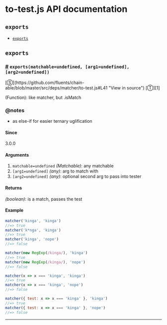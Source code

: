 # to-test.js API documentation

<!-- div class="toc-container" -->

<!-- div -->

## `exports`
* <a href="#exports">`exports`</a>

<!-- /div -->

<!-- /div -->

<!-- div class="doc-container" -->

<!-- div -->

## `exports`

<!-- div -->

<h3 id="exports"><a href="#exports">#</a>&nbsp;<code>exports(matchable=undefined, [arg1=undefined], [arg2=undefined])</code></h3>
[&#x24C8;](https://github.com/fluents/chain-able/blob/master/src/deps/matcher/to-test.js#L41 "View in source") [&#x24C9;][1]

(Function): like matcher, but .isMatch


### @notes 

* as else-if for easier ternary uglification
 
#### Since
3.0.0

#### Arguments
1. `matchable=undefined` *(Matchable)*: any matchable
2. `[arg1=undefined]` *(any)*: arg to match with
3. `[arg2=undefined]` *(any)*: optional second arg to pass into tester

#### Returns
*(boolean)*: is a match, passes the test

#### Example
```js
matcher('kinga', 'kinga')
//=> true
matcher('k*nga', 'kinga')
//=> true
matcher('kinga', 'nope')
//=> false

matcher(new RegExp(/kinga/), 'kinga')
//=> true
matcher(new RegExp(/kinga/), 'nope')
//=> false

matcher(x => x === 'kinga', 'kinga')
//=> true
matcher(x => x === 'kinga', 'nope')
//=> false

matcher({ test: x => x === 'kinga' }, 'kinga')
//=> true
matcher({ test: x => x === 'kinga' }, 'nope')
//=> false

```
---

<!-- /div -->

<!-- /div -->

<!-- /div -->

 [1]: #exports "Jump back to the TOC."
